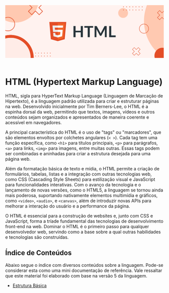 <div align="center">
  <a href="https://github.com/joseferreira-dev/my-study-notes/tree/main/html"><img src="banner_html.png"></a>
</div>
<br>

# HTML (Hypertext Markup Language)

HTML, sigla para HyperText Markup Language (Linguagem de Marcação de Hipertexto), é a linguagem padrão utilizada para criar e estruturar páginas na web. Desenvolvido inicialmente por Tim Berners-Lee, o HTML é a espinha dorsal da web, permitindo que textos, imagens, vídeos e outros conteúdos sejam organizados e apresentados de maneira coerente e acessível em navegadores.

A principal característica do HTML é o uso de "tags" ou "marcadores", que são elementos envoltos por colchetes angulares (`< >`). Cada tag tem uma função específica, como `<h1>` para títulos principais, `<p>` para parágrafos, `<a>` para links, `<img>` para imagens, entre muitas outras. Essas tags podem ser combinadas e aninhadas para criar a estrutura desejada para uma página web.

Além da formatação básica de texto e mídia, o HTML permite a criação de formulários, tabelas, listas e a integração com outras tecnologias web, como CSS (Cascading Style Sheets) para estilização visual e JavaScript para funcionalidades interativas. Com o avanço da tecnologia e o lançamento de novas versões, como o HTML5, a linguagem se tornou ainda mais poderosa, suportando nativamente elementos multimídia e gráficos, como `<video>`, `<audio>`, e `<canvas>`, além de introduzir novas APIs para melhorar a interação do usuário e a performance da página.

O HTML é essencial para a construção de websites e, junto com CSS e JavaScript, forma a tríade fundamental das tecnologias de desenvolvimento front-end na web. Dominar o HTML é o primeiro passo para qualquer desenvolvedor web, servindo como a base sobre a qual outras habilidades e tecnologias são construídas.

## Índice de Conteúdos

Abaixo segue o índice com diversos conteúdos sobre a linguagem. Pode-se considerar esta como uma mini documentação de referência. Vale ressaltar que este material foi elaborado com base na versão 5 da linguagem.

- [Estrutura Básica](./contents/01-estrutura/README.md)
